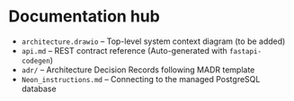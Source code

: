 # Documentation hub

* `architecture.drawio` – Top-level system context diagram (to be added)
* `api.md`             – REST contract reference (Auto-generated with `fastapi-codegen`)
* `adr/`               – Architecture Decision Records following MADR template
* `Neon_instructions.md` – Connecting to the managed PostgreSQL database
